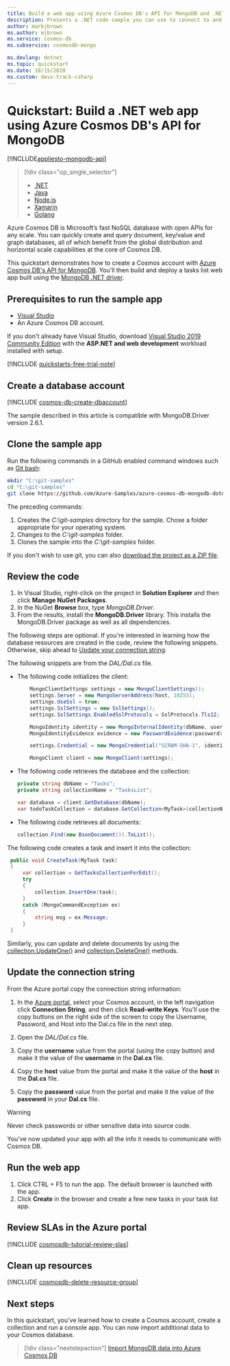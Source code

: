 ```yaml
---
title: Build a web app using Azure Cosmos DB's API for MongoDB and .NET SDK
description: Presents a .NET code sample you can use to connect to and query using Azure Cosmos DB's API for MongoDB.
author: markjbrown
ms.author: mjbrown
ms.service: cosmos-db
ms.subservice: cosmosdb-mongo

ms.devlang: dotnet
ms.topic: quickstart
ms.date: 10/15/2020
ms.custom: devx-track-csharp
---
```


# Quickstart: Build a .NET web app using Azure Cosmos DB's API for MongoDB 
[!INCLUDE[appliesto-mongodb-api](includes/appliesto-mongodb-api.md)]

> [!div class="op_single_selector"]
> * [.NET](create-mongodb-dotnet.md)
> * [Java](create-mongodb-java.md)
> * [Node.js](create-mongodb-nodejs.md)
> * [Xamarin](create-mongodb-xamarin.md)
> * [Golang](create-mongodb-go.md)
>  

Azure Cosmos DB is Microsoft’s fast NoSQL database with open APIs for any scale. You can quickly create and query document, key/value and graph databases, all of which benefit from the global distribution and horizontal scale capabilities at the core of Cosmos DB. 

This quickstart demonstrates how to create a Cosmos account with [Azure Cosmos DB's API for MongoDB](mongodb-introduction.md). You'll then build and deploy a tasks list web app built using the [MongoDB .NET driver](https://docs.mongodb.com/ecosystem/drivers/csharp/).

## Prerequisites to run the sample app

* [Visual Studio](https://www.visualstudio.com/downloads/)
* An Azure Cosmos DB account.

If you don't already have Visual Studio, download [Visual Studio 2019 Community Edition](https://www.visualstudio.com/downloads/) with the **ASP.NET and web development** workload installed with setup.

[!INCLUDE [quickstarts-free-trial-note](../../includes/quickstarts-free-trial-note.md)] 

<a id="create-account"></a>
## Create a database account

[!INCLUDE [cosmos-db-create-dbaccount](../../includes/cosmos-db-create-dbaccount-mongodb.md)]

The sample described in this article is compatible with MongoDB.Driver version 2.6.1.

## Clone the sample app

Run the following commands in a GitHub enabled command windows such as [Git bash](https://git-scm.com/downloads):

```bash
mkdir "C:\git-samples"
cd "C:\git-samples"
git clone https://github.com/Azure-Samples/azure-cosmos-db-mongodb-dotnet-getting-started.it
```

The preceding commands:

1. Creates the *C:\git-samples* directory for the sample. Chose a folder appropriate for your operating system.
1. Changes to the *C:\git-samples* folder.
1. Clones the sample into the *C:\git-samples* folder.

If you don't wish to use git, you can also [download the project as a ZIP file](https://github.com/Azure-Samples/azure-cosmos-db-mongodb-dotnet-getting-started/archive/master.zip).

## Review the code

1. In Visual Studio, right-click on the project in **Solution Explorer** and then click **Manage NuGet Packages**.
1. In the NuGet **Browse** box, type *MongoDB.Driver*.
1. From the results, install the **MongoDB.Driver** library. This installs the MongoDB.Driver package as well as all dependencies.

The following steps are optional. If you're interested in learning how the database resources are created in the code, review the following snippets. Otherwise, skip ahead to [Update your connection string](#update-your-connection-string).

The following snippets are from the *DAL/Dal.cs* file.

* The following code initializes the client:

    ```cs
        MongoClientSettings settings = new MongoClientSettings();
        settings.Server = new MongoServerAddress(host, 10255);
        settings.UseSsl = true;
        settings.SslSettings = new SslSettings();
        settings.SslSettings.EnabledSslProtocols = SslProtocols.Tls12;

        MongoIdentity identity = new MongoInternalIdentity(dbName, userName);
        MongoIdentityEvidence evidence = new PasswordEvidence(password);

        settings.Credential = new MongoCredential("SCRAM-SHA-1", identity, evidence);

        MongoClient client = new MongoClient(settings);
    ```

* The following code retrieves the database and the collection:

    ```cs
    private string dbName = "Tasks";
    private string collectionName = "TasksList";

    var database = client.GetDatabase(dbName);
    var todoTaskCollection = database.GetCollection<MyTask>(collectionName);
    ```

* The following code retrieves all documents:

    ```cs
    collection.Find(new BsonDocument()).ToList();
    ```

The following code creates a task and insert it into the collection:

   ```csharp
    public void CreateTask(MyTask task)
    {
        var collection = GetTasksCollectionForEdit();
        try
        {
            collection.InsertOne(task);
        }
        catch (MongoCommandException ex)
        {
            string msg = ex.Message;
        }
    }
   ```
   Similarly, you can update and delete documents by using the [collection.UpdateOne()](https://docs.mongodb.com/stitch/mongodb/actions/collection.updateOne/index.html) and [collection.DeleteOne()](https://docs.mongodb.com/stitch/mongodb/actions/collection.deleteOne/index.html) methods.

## Update the connection string

From the Azure portal copy the connection string information:

1. In the [Azure portal](https://portal.azure.com/), select your Cosmos account, in the left navigation click **Connection String**, and then click **Read-write Keys**. You'll use the copy buttons on the right side of the screen to copy the Username, Password, and Host into the Dal.cs file in the next step.

2. Open the *DAL/Dal.cs* file.

3. Copy the **username** value from the portal (using the copy button) and make it the value of the **username** in the **Dal.cs** file.

4. Copy the **host** value from the portal and make it the value of the **host** in the **Dal.cs** file.

5. Copy the **password** value from the portal and make it the value of the **password** in your **Dal.cs** file.

<!-- TODO Store PW correctly-->
> [!WARNING]
> Never check passwords or other sensitive data into source code.

You've now updated your app with all the info it needs to communicate with Cosmos DB.

## Run the web app

1. Click CTRL + F5 to run the app. The default browser is launched with the app. 
1. Click **Create** in the browser and create a few new tasks in your task list app.

<!-- 
## Deploy the app to Azure 
1. In VS, right click .. publish
2. This is so easy, why is this critical step missed?
-->
## Review SLAs in the Azure portal

[!INCLUDE [cosmosdb-tutorial-review-slas](../../includes/cosmos-db-tutorial-review-slas.md)]

## Clean up resources

[!INCLUDE [cosmosdb-delete-resource-group](../../includes/cosmos-db-delete-resource-group.md)]

## Next steps

In this quickstart, you've learned how to create a Cosmos account, create a collection and run a console app. You can now import additional data to your Cosmos database. 

> [!div class="nextstepaction"]
> [Import MongoDB data into Azure Cosmos DB](../dms/tutorial-mongodb-cosmos-db.md?toc=%2fazure%2fcosmos-db%2ftoc.json%253ftoc%253d%2fazure%2fcosmos-db%2ftoc.json)
